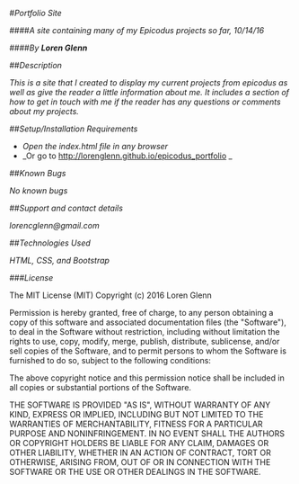 #_Portfolio Site_

####_A site containing many of my Epicodus projects so far, 10/14/16_

####_By **Loren Glenn**_

##_Description_

_This is a site that I created to display my current projects from epicodus as well as give the reader a little information about me. It includes a section of how to get in touch with me if the reader has any questions or comments about my projects._

##_Setup/Installation Requirements_

* _Open the index.html file in any browser_
* _Or go to http://lorenglenn.github.io/epicodus_portfolio _

##_Known Bugs_

_No known bugs_

##_Support and contact details_

_lorencglenn@gmail.com_

##_Technologies Used_

_HTML, CSS, and Bootstrap_

###_License_

The MIT License (MIT)
Copyright (c) 2016 Loren Glenn

Permission is hereby granted, free of charge, to any person obtaining a copy of this software and associated documentation files (the "Software"), to deal in the Software without restriction, including without limitation the rights to use, copy, modify, merge, publish, distribute, sublicense, and/or sell copies of the Software, and to permit persons to whom the Software is furnished to do so, subject to the following conditions:

The above copyright notice and this permission notice shall be included in all copies or substantial portions of the Software.

THE SOFTWARE IS PROVIDED "AS IS", WITHOUT WARRANTY OF ANY KIND, EXPRESS OR IMPLIED, INCLUDING BUT NOT LIMITED TO THE WARRANTIES OF MERCHANTABILITY, FITNESS FOR A PARTICULAR PURPOSE AND NONINFRINGEMENT. IN NO EVENT SHALL THE AUTHORS OR COPYRIGHT HOLDERS BE LIABLE FOR ANY CLAIM, DAMAGES OR OTHER LIABILITY, WHETHER IN AN ACTION OF CONTRACT, TORT OR OTHERWISE, ARISING FROM, OUT OF OR IN CONNECTION WITH THE SOFTWARE OR THE USE OR OTHER DEALINGS IN THE SOFTWARE.
